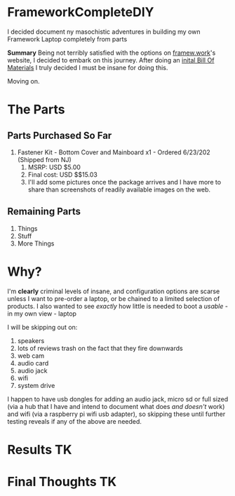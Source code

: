 # FrameworkCompleteDIY
I decided document ny masochistic adventures in building my own Framework Laptop completely from parts

**Summary**
Being not terribly satisfied with the options on [framew.work](https://frame.work/)'s website, I decided to embark on this journey. After doing an [inital Bill Of Materials](https://docs.google.com/spreadsheets/d/1YayfsNAYgf5DBnbEC524bHOcLVi5MpsAGUarsPbGo8w/edit?usp=sharing) I truly decided I must be insane for doing this.

Moving on.

# The Parts

## Parts Purchased So Far
1. Fastener Kit - Bottom Cover and Mainboard x1 - Ordered 6/23/202 (Shipped from NJ)
   1. MSRP: USD $5.00
   2. Final cost: USD $$15.03
   3. I'll add some pictures once the package arrives and I have more to share than screenshots of readily available images on the web.

## Remaining Parts
1. Things
2. Stuff
3. More Things
  
# Why?
I'm **clearly** criminal levels of insane, and configuration options are scarse unless I want to pre-order a laptop, or be chained to a limited selection of products. I also wanted to see *exactly* how little is needed to boot a *usable* - in my own view - laptop

I will be skipping out on:
1. speakers
  1. lots of reviews trash on the fact that they fire downwards
2. web cam
3. audio card
4. audio jack
5. wifi
6. system drive

I happen to have usb dongles for adding an audio jack, micro sd or full sized (via a hub that I have and intend to document what does *and doesn't* work) and wifi (via a raspberry pi wifi usb adapter), so skipping these until further testing reveals if any of the above are needed.

# Results TK

# Final Thoughts TK
